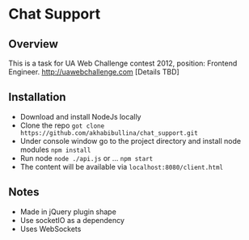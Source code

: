Chat Support
============

Overview
--------
This is a task for UA Web Challenge contest 2012, position: Frontend Engineer.
http://uawebchallenge.com
[Details TBD]

Installation
--------
* Download and install NodeJs locally
* Clone the repo ``` got clone https://github.com/akhabibullina/chat_support.git ```
* Under console window go to the project directory and install node modules ``` npm install ```
* Run node ``` node ./api.js ``` or ... ``` npm start ```
* The content will be available via ``` localhost:8080/client.html ```

Notes
--------
- Made in jQuery plugin shape
- Use socketIO as a dependency
- Uses WebSockets